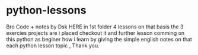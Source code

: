 # python-lessons
Bro Code + notes by Dsk
HERE in 1st folder 4 lessons on that basis the 3 exercies projects are i placed checkout it and further lesson comming on this python as beginer how i learn by giving the simple english notes on that each python lesson topic , Thank you.
